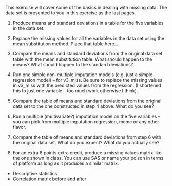 This exercise will cover some of the basics in dealing with missing data.  The data set is presented to you in this exercise as the last pages.  

1.	Produce means and standard deviations in a table for the five variables in the data set.

2.	Replace the missing values for all the variables in the data set using the mean substitution method.  Place that table here…

3.	Compare the means and standard deviations from the original data set table with the mean substitution table.  What should happen to the means?  What should happen to the standard deviations?

4.	Run one simple non-multiple imputation models (e.g. just a simple regression model) –  for v3_miss.  Be sure to replace the missing values in v3_miss with the predicted values from the regression.  (I shortened this to just one variable – too much work otherwise I think).

5.	Compare the table of means and standard deviations from the original data set to the one constructed in step 4 above.  What do you see?


6.	Run a multiple (multivariate?) imputation model on the five variables – you can pick from multiple imputation regression, mcmc or any other flavor.

7.	Compare the table of means and standard deviations from step 6 with the original data set.  What do you expect?  What do you actually see?

8.	For an extra 8 points extra credit, produce a missing values matrix like the one shown in class.  You can use SAS or name your poison in terms of platform as long as it produces a similar matrix.
- Descriptive statistics
- Correlation matrix before and after
